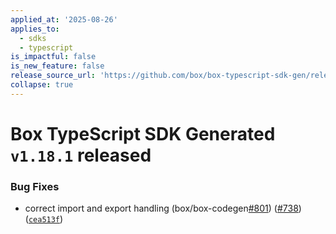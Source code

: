 ```yaml
---
applied_at: '2025-08-26'
applies_to:
  - sdks
  - typescript
is_impactful: false
is_new_feature: false
release_source_url: 'https://github.com/box/box-typescript-sdk-gen/releases/tag/v1.18.1'
collapse: true
---
```


# Box TypeScript SDK Generated `v1.18.1` released

### Bug Fixes

* correct import and export handling (box/box-codegen[#801][1]) ([#738][2]) ([`cea513f`][3])

[1]: https://github.com/box/box-typescript-sdk-gen/issues/801

[2]: https://github.com/box/box-typescript-sdk-gen/issues/738

[3]: https://github.com/box/box-typescript-sdk-gen/commit/cea513fcf3ed79b930e7067f06282c5bb08d8bd6
